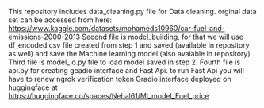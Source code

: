This repository includes data_cleaning.py file for Data cleaning. orginal data set can be accessed from here: https://www.kaggle.com/datasets/mohameds10960/car-fuel-and-emissions-2000-2013
Second file is model_building, for that we will use df_encoded.csv file created from step 1 and saved (available in repository as well) and save the Machine learning model (also avaiable in repository)
Third file is model_io.py file to load model saved in step 2.
Fourth file is api.py for creating geadio interface and Fast Api. to run Fast Api you will have to renew ngrok verification token
Gradio interface deployed on huggingface at https://huggingface.co/spaces/Nehal61/Ml_model_Fuel_price
